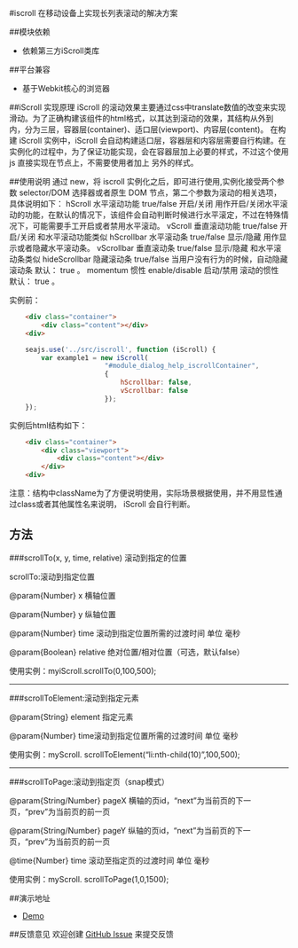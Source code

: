 #iscroll
在移动设备上实现长列表滚动的解决方案

##模块依赖
- 依赖第三方iScroll类库

##平台兼容
- 基于Webkit核心的浏览器

##iScroll 实现原理
iScroll 的滚动效果主要通过css中translate数值的改变来实现滑动。为了正确构建该组件的html格式，以其达到滚动的效果，其结构从外到内，分为三层，容器层(container)、适口层(viewport)、内容层(content)。
在构建 iScroll 实例中，iScroll 会自动构建适口层，容器层和内容层需要自行构建。在实例化的过程中，为了保证功能实现，会在容器层加上必要的样式，不过这个使用 js 直接实现在节点上，不需要使用者加上
另外的样式。

##使用说明
通过 new，将 iscroll 实例化之后，即可进行使用,实例化接受两个参数 selector/DOM 选择器或者原生 DOM 节点，第二个参数为滚动的相关选项，具体说明如下：
hScroll 水平滚动功能 true/false 开启/关闭 用作开启/关闭水平滚动的功能，在默认的情况下，该组件会自动判断时候进行水平滚定，不过在特殊情况下，可能需要手工开启或者禁用水平滚动。
vScroll 垂直滚动功能 true/false 开启/关闭 和水平滚动功能类似
hScrollbar 水平滚动条 true/false 显示/隐藏 用作显示或者隐藏水平滚动条。
vScrollbar 垂直滚动条 true/false 显示/隐藏 和水平滚动条类似
hideScrollbar 隐藏滚动条 true/false 当用户没有行为的时候，自动隐藏滚动条 默认： true 。
momentum 惯性 enable/disable 启动/禁用 滚动的惯性 默认： true 。

实例前：
```html
    <div class="container">
        <div class="content"></div>
    <div>
```
```js
    seajs.use('../src/iscroll', function (iScroll) {
        var example1 = new iScroll(
                        "#module_dialog_help_iscrollContainer",
                        {
                            hScrollbar: false,
                            vScrollbar: false
                        });
    });
```
实例后html结构如下：
```html
    <div class="container">
        <div class="viewport">
            <div class="content"></div>
        </div>
    <div>
```
注意：结构中className为了方便说明使用，实际场景根据使用，并不用显性通过class或者其他属性名来说明， iScroll 会自行判断。

## 方法
###scrollTo(x, y, time, relative) 滚动到指定的位置

scrollTo:滚动到指定位置

@param{Number} x 横轴位置

@param{Number} y 纵轴位置

@param{Number} time 滚动到指定位置所需的过渡时间 单位 毫秒

@param{Boolean} relative 绝对位置/相对位置（可选，默认false）

使用实例：myiScroll.scrollTo(0,100,500);

----------
###scrollToElement:滚动到指定元素

@param{String} element 指定元素

@param{Number} time滚动到指定位置所需的过渡时间 单位 毫秒

使用实例：myScroll. scrollToElement(“li:nth-child(10)”,100,500);

------------
###scrollToPage:滚动到指定页（snap模式）

@param{String/Number} pageX 横轴的页id，“next”为当前页的下一页，“prev”为当前页的前一页

@param{String/Number} pageY 纵轴的页id，“next”为当前页的下一页，“prev”为当前页的前一页

@time{Number} time 滚动至指定页的过渡时间 单位 毫秒

使用实例：myScroll. scrollToPage(1,0,1500);

##演示地址
- [Demo](../lib/iscroll/iscroll.html)

##反馈意见
欢迎创建 [GitHub Issue](http://github.com/alipay/handy/issues/new) 来提交反馈